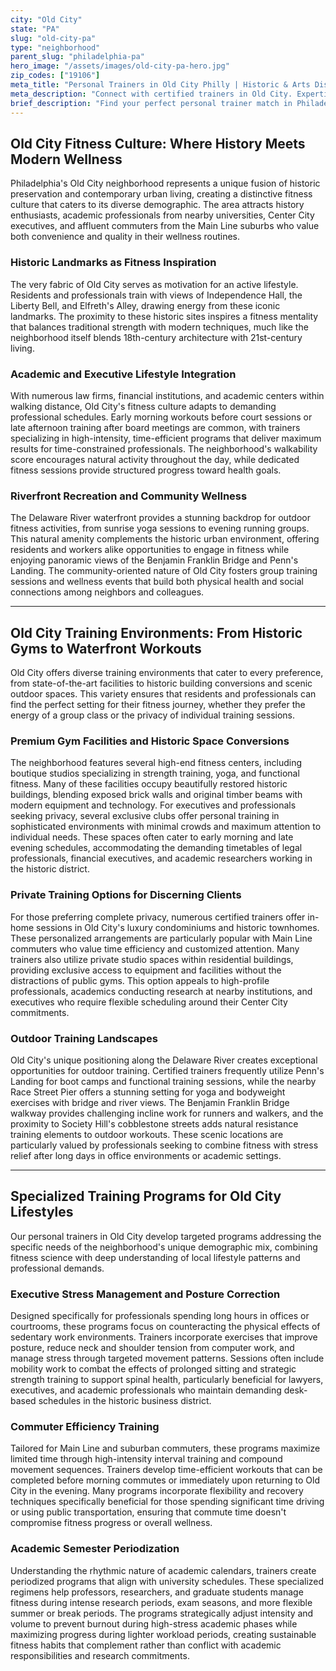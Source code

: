 ```yaml
---
city: "Old City"
state: "PA"
slug: "old-city-pa"
type: "neighborhood"
parent_slug: "philadelphia-pa"
hero_image: "/assets/images/old-city-pa-hero.jpg"
zip_codes: ["19106"]
meta_title: "Personal Trainers in Old City Philly | Historic & Arts District Fitness"
meta_description: "Connect with certified trainers in Old City. Expertise in historic building amenities, arts community wellness, and functional training."
brief_description: "Find your perfect personal trainer match in Philadelphia's historic Old City neighborhood. Our expert trainers specialize in creating customized fitness programs for busy Center City executives, academic professionals, and Main Line commuters. Whether you need pre-work sessions before heading to your historic district office, lunchtime workouts near Independence Hall, or evening training after your suburban commute, we connect you with certified professionals who understand Philadelphia's unique active lifestyle. Get matched with trainers who utilize local landmarks like the Delaware River waterfront and nearby parks for dynamic outdoor workouts tailored to your schedule and fitness goals."
---
```

## Old City Fitness Culture: Where History Meets Modern Wellness

Philadelphia's Old City neighborhood represents a unique fusion of historic preservation and contemporary urban living, creating a distinctive fitness culture that caters to its diverse demographic. The area attracts history enthusiasts, academic professionals from nearby universities, Center City executives, and affluent commuters from the Main Line suburbs who value both convenience and quality in their wellness routines.

### Historic Landmarks as Fitness Inspiration

The very fabric of Old City serves as motivation for an active lifestyle. Residents and professionals train with views of Independence Hall, the Liberty Bell, and Elfreth's Alley, drawing energy from these iconic landmarks. The proximity to these historic sites inspires a fitness mentality that balances traditional strength with modern techniques, much like the neighborhood itself blends 18th-century architecture with 21st-century living.

### Academic and Executive Lifestyle Integration

With numerous law firms, financial institutions, and academic centers within walking distance, Old City's fitness culture adapts to demanding professional schedules. Early morning workouts before court sessions or late afternoon training after board meetings are common, with trainers specializing in high-intensity, time-efficient programs that deliver maximum results for time-constrained professionals. The neighborhood's walkability score encourages natural activity throughout the day, while dedicated fitness sessions provide structured progress toward health goals.

### Riverfront Recreation and Community Wellness

The Delaware River waterfront provides a stunning backdrop for outdoor fitness activities, from sunrise yoga sessions to evening running groups. This natural amenity complements the historic urban environment, offering residents and workers alike opportunities to engage in fitness while enjoying panoramic views of the Benjamin Franklin Bridge and Penn's Landing. The community-oriented nature of Old City fosters group training sessions and wellness events that build both physical health and social connections among neighbors and colleagues.

---

## Old City Training Environments: From Historic Gyms to Waterfront Workouts

Old City offers diverse training environments that cater to every preference, from state-of-the-art facilities to historic building conversions and scenic outdoor spaces. This variety ensures that residents and professionals can find the perfect setting for their fitness journey, whether they prefer the energy of a group class or the privacy of individual training sessions.

### Premium Gym Facilities and Historic Space Conversions

The neighborhood features several high-end fitness centers, including boutique studios specializing in strength training, yoga, and functional fitness. Many of these facilities occupy beautifully restored historic buildings, blending exposed brick walls and original timber beams with modern equipment and technology. For executives and professionals seeking privacy, several exclusive clubs offer personal training in sophisticated environments with minimal crowds and maximum attention to individual needs. These spaces often cater to early morning and late evening schedules, accommodating the demanding timetables of legal professionals, financial executives, and academic researchers working in the historic district.

### Private Training Options for Discerning Clients

For those preferring complete privacy, numerous certified trainers offer in-home sessions in Old City's luxury condominiums and historic townhomes. These personalized arrangements are particularly popular with Main Line commuters who value time efficiency and customized attention. Many trainers also utilize private studio spaces within residential buildings, providing exclusive access to equipment and facilities without the distractions of public gyms. This option appeals to high-profile professionals, academics conducting research at nearby institutions, and executives who require flexible scheduling around their Center City commitments.

### Outdoor Training Landscapes

Old City's unique positioning along the Delaware River creates exceptional opportunities for outdoor training. Certified trainers frequently utilize Penn's Landing for boot camps and functional training sessions, while the nearby Race Street Pier offers a stunning setting for yoga and bodyweight exercises with bridge and river views. The Benjamin Franklin Bridge walkway provides challenging incline work for runners and walkers, and the proximity to Society Hill's cobblestone streets adds natural resistance training elements to outdoor workouts. These scenic locations are particularly valued by professionals seeking to combine fitness with stress relief after long days in office environments or academic settings.

---

## Specialized Training Programs for Old City Lifestyles

Our personal trainers in Old City develop targeted programs addressing the specific needs of the neighborhood's unique demographic mix, combining fitness science with deep understanding of local lifestyle patterns and professional demands.

### Executive Stress Management and Posture Correction

Designed specifically for professionals spending long hours in offices or courtrooms, these programs focus on counteracting the physical effects of sedentary work environments. Trainers incorporate exercises that improve posture, reduce neck and shoulder tension from computer work, and manage stress through targeted movement patterns. Sessions often include mobility work to combat the effects of prolonged sitting and strategic strength training to support spinal health, particularly beneficial for lawyers, executives, and academic professionals who maintain demanding desk-based schedules in the historic business district.

### Commuter Efficiency Training

Tailored for Main Line and suburban commuters, these programs maximize limited time through high-intensity interval training and compound movement sequences. Trainers develop time-efficient workouts that can be completed before morning commutes or immediately upon returning to Old City in the evening. Many programs incorporate flexibility and recovery techniques specifically beneficial for those spending significant time driving or using public transportation, ensuring that commute time doesn't compromise fitness progress or overall wellness.

### Academic Semester Periodization

Understanding the rhythmic nature of academic calendars, trainers create periodized programs that align with university schedules. These specialized regimens help professors, researchers, and graduate students manage fitness during intense research periods, exam seasons, and more flexible summer or break periods. The programs strategically adjust intensity and volume to prevent burnout during high-stress academic phases while maximizing progress during lighter workload periods, creating sustainable fitness habits that complement rather than conflict with academic responsibilities and research commitments.